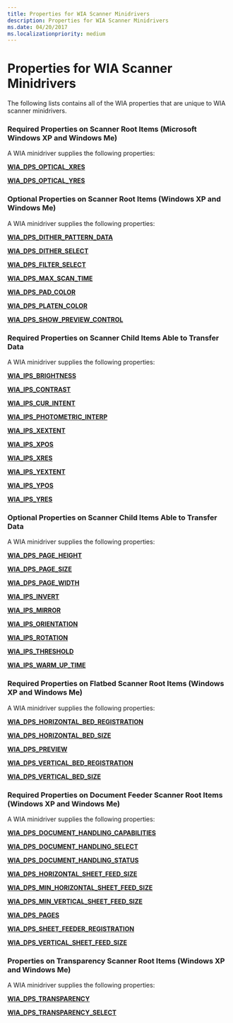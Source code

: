 ```yaml
---
title: Properties for WIA Scanner Minidrivers
description: Properties for WIA Scanner Minidrivers
ms.date: 04/20/2017
ms.localizationpriority: medium
---
```


# Properties for WIA Scanner Minidrivers





The following lists contains all of the WIA properties that are unique to WIA scanner minidrivers.

### Required Properties on Scanner Root Items (Microsoft Windows XP and Windows Me)

A WIA minidriver supplies the following properties:

[**WIA\_DPS\_OPTICAL\_XRES**](./wia-dps-optical-xres.md)

[**WIA\_DPS\_OPTICAL\_YRES**](./wia-dps-optical-yres.md)

### Optional Properties on Scanner Root Items (Windows XP and Windows Me)

A WIA minidriver supplies the following properties:

[**WIA\_DPS\_DITHER\_PATTERN\_DATA**](./wia-dps-dither-pattern-data.md)

[**WIA\_DPS\_DITHER\_SELECT**](./wia-dps-dither-select.md)

[**WIA\_DPS\_FILTER\_SELECT**](./wia-dps-filter-select.md)

[**WIA\_DPS\_MAX\_SCAN\_TIME**](./wia-dps-max-scan-time.md)

[**WIA\_DPS\_PAD\_COLOR**](./wia-dps-pad-color.md)

[**WIA\_DPS\_PLATEN\_COLOR**](./wia-dps-platen-color.md)

[**WIA\_DPS\_SHOW\_PREVIEW\_CONTROL**](./wia-dps-show-preview-control.md)

### Required Properties on Scanner Child Items Able to Transfer Data

A WIA minidriver supplies the following properties:

[**WIA\_IPS\_BRIGHTNESS**](./wia-ips-brightness.md)

[**WIA\_IPS\_CONTRAST**](./wia-ips-contrast.md)

[**WIA\_IPS\_CUR\_INTENT**](./wia-ips-cur-intent.md)

[**WIA\_IPS\_PHOTOMETRIC\_INTERP**](./wia-ips-photometric-interp.md)

[**WIA\_IPS\_XEXTENT**](./wia-ips-xextent.md)

[**WIA\_IPS\_XPOS**](./wia-ips-xpos.md)

[**WIA\_IPS\_XRES**](./wia-ips-xres.md)

[**WIA\_IPS\_YEXTENT**](./wia-ips-yextent.md)

[**WIA\_IPS\_YPOS**](./wia-ips-ypos.md)

[**WIA\_IPS\_YRES**](./wia-ips-yres.md)

### Optional Properties on Scanner Child Items Able to Transfer Data

A WIA minidriver supplies the following properties:

[**WIA\_DPS\_PAGE\_HEIGHT**](./wia-dps-page-height.md)

[**WIA\_DPS\_PAGE\_SIZE**](./wia-dps-page-size.md)

[**WIA\_DPS\_PAGE\_WIDTH**](./wia-dps-page-width.md)

[**WIA\_IPS\_INVERT**](./wia-ips-invert.md)

[**WIA\_IPS\_MIRROR**](./wia-ips-mirror.md)

[**WIA\_IPS\_ORIENTATION**](./wia-ips-orientation.md)

[**WIA\_IPS\_ROTATION**](./wia-ips-rotation.md)

[**WIA\_IPS\_THRESHOLD**](./wia-ips-threshold.md)

[**WIA\_IPS\_WARM\_UP\_TIME**](./wia-ips-warm-up-time.md)

### Required Properties on Flatbed Scanner Root Items (Windows XP and Windows Me)

A WIA minidriver supplies the following properties:

[**WIA\_DPS\_HORIZONTAL\_BED\_REGISTRATION**](./wia-dps-horizontal-bed-registration.md)

[**WIA\_DPS\_HORIZONTAL\_BED\_SIZE**](./wia-dps-horizontal-bed-size.md)

[**WIA\_DPS\_PREVIEW**](./wia-dps-preview.md)

[**WIA\_DPS\_VERTICAL\_BED\_REGISTRATION**](./wia-dps-vertical-bed-registration.md)

[**WIA\_DPS\_VERTICAL\_BED\_SIZE**](./wia-dps-vertical-bed-size.md)

### Required Properties on Document Feeder Scanner Root Items (Windows XP and Windows Me)

A WIA minidriver supplies the following properties:

[**WIA\_DPS\_DOCUMENT\_HANDLING\_CAPABILITIES**](./wia-dps-document-handling-capabilities.md)

[**WIA\_DPS\_DOCUMENT\_HANDLING\_SELECT**](./wia-dps-document-handling-select.md)

[**WIA\_DPS\_DOCUMENT\_HANDLING\_STATUS**](./wia-dps-document-handling-status.md)

[**WIA\_DPS\_HORIZONTAL\_SHEET\_FEED\_SIZE**](./wia-dps-horizontal-sheet-feed-size.md)

[**WIA\_DPS\_MIN\_HORIZONTAL\_SHEET\_FEED\_SIZE**](./wia-dps-min-horizontal-sheet-feed-size.md)

[**WIA\_DPS\_MIN\_VERTICAL\_SHEET\_FEED\_SIZE**](./wia-dps-min-vertical-sheet-feed-size.md)

[**WIA\_DPS\_PAGES**](./wia-dps-pages.md)

[**WIA\_DPS\_SHEET\_FEEDER\_REGISTRATION**](./wia-dps-sheet-feeder-registration.md)

[**WIA\_DPS\_VERTICAL\_SHEET\_FEED\_SIZE**](./wia-dps-vertical-sheet-feed-size.md)

### Properties on Transparency Scanner Root Items (Windows XP and Windows Me)

A WIA minidriver supplies the following properties:

[**WIA\_DPS\_TRANSPARENCY**](./wia-dps-transparency.md)

[**WIA\_DPS\_TRANSPARENCY\_SELECT**](./wia-dps-transparency-select.md)

 


